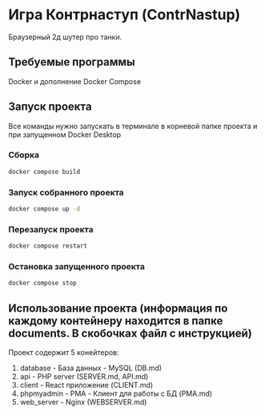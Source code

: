 # Игра Контрнаступ (ContrNastup)
Браузерный 2д шутер про танки.

## Требуемые программы
Docker и дополнение Docker Compose

## Запуск проекта
Все команды нужно запускать в терминале в корневой папке проекта и при запущенном Docker Desktop

### Сборка
```bash
docker compose build
```

### Запуск собранного проекта
```bash
docker compose up -d
```

### Перезапуск проекта
```bash
docker compose restart
```

### Остановка запущенного проекта
```bash
docker compose stop
```

## Использование проекта (информация по каждому контейнеру находится в папке documents. В скобочках файл с инструкцией)
Проект содержит 5 конейтеров:
1. database - База данных - MySQL (DB.md)
2. api - PHP server (SERVER.md, API.md)
3. client - React приложение (CLIENT.md)
4. phpmyadmin - PMA - Клиент для работы с БД (PMA.md)
5. web_server - Nginx (WEBSERVER.md)